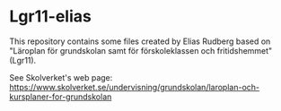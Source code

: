 # Lgr11-elias

This repository contains some files created by Elias Rudberg based on "Läroplan för grundskolan samt för förskoleklassen och fritidshemmet" (Lgr11).

See Skolverket's web page: https://www.skolverket.se/undervisning/grundskolan/laroplan-och-kursplaner-for-grundskolan

